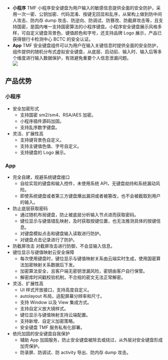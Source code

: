 - **小程序**
TMF 小程序安全键盘为用户输入的敏感信息提供全面的安全防护，采用一次一密、公钥加密、代码混淆、按键无回显和乱序，从架构上做到防中间人攻击、防内存 dump 攻击、防逆向、防调试、防篡改、防截屏攻击等，且支持国密，是国内唯一支持国密算法的小程序键盘。小程序安全键盘展示风格多样，可自定义键盘背景色、键值颜色和字号，还支持品牌 Logo 展示，产品已获得银行卡检测中心 BCTC 的安全认证。
- **App**
TMF 安全键盘组件可以为用户在输入关键信息时提供全面的安全防护，组件提供的随机分布式虚拟安全键盘，从底层、启动前、输入时、输入后等多个维度进行输入数据保护，有效避免重要个人信息泄漏问题。                            
![](https://qcloudimg.tencent-cloud.cn/raw/f53946a81844c0640758d1176fc4055e.png)

## 产品优势

### 小程序
- 安全加密形式
  - 支持国密 sm2/sm4、RSA/AES 加密。
  - 小程序插件源码加固。
  - 支持乱序数字键盘。
- 灵活、扩展性高 
  - 支持键背景色自定义。
  - 支持主键值色值、字号自定义。
  - 支持键盘的 Logo 展示。

### App
- 完全自建，规避系统键盘接口
  - 自绘实现的键盘和输入控件，未使用系统 API，无键盘劫持和系统漏动风险。
  - 即使系统键盘或者第三方键盘爆出漏洞或者被篡改，也不会被截取到用户的输入。
- 防止底层获取密码
  - 通过随机布局键盘，防止被底层分析输入节点进而获取密码。
  - 键位显示与键值错乱映射，及时获取按键位置，也无法推测具体的按键信息。
  - 对键盘模拟点击和键盘输入读取进行防护。
  - 对键盘点击记录进行了防护。
- 防截屏攻击
对截屏攻击进行防御，不会显输入信息。
- 键位显示与键值映射云安全保障
  - 每次使用键盘时，键位显示与键值映射关系由云端实时生成，使用国密算法加密映射关系数据后下发。
  - 加密算法安全，且客户端无密钥泄漏风险，密钥由客户自行保管。
  - 解密库时间戳校验机制，不合规的密文无法正常解密。
- 灵活、扩展性高
  - UI 样式开放接口，支持高度自定义。
  - autolayout 布局，适配屏幕分辨率和尺寸。
  - 支持 Window 以及 View 集成方式。
  - 支持自定义放大镜样式。
  - 键位显示与键值映射支持云端配置。
  - 支持新增、自定义加密策略。
  - 安全键盘 TMF 服务私有化部署。
- 依托加固的安全键盘自我保护
  - 辅助 App 加固服务，防止安全键盘被除去或绕过，从外层对安全键盘形成加壳保护。
  - 防录屏、防调试、防 activity 导出、防内存 dump 攻击。

